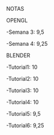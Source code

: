 NOTAS

OPENGL

-Semana 3: 9,5

-Semana 4: 9,25

BLENDER

-Tutorial1: 10

-Tutorial2: 10

-Tutorial3: 10

-Tutorial4: 10

-Tutorial5: 9,5

-Tutorial6: 9,25

 
